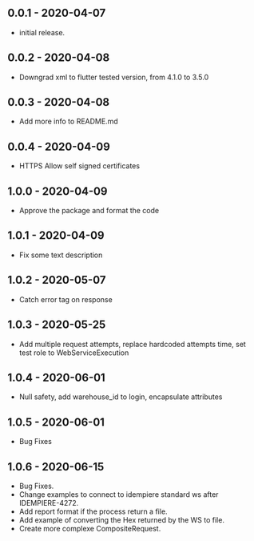 ## 0.0.1 - 2020-04-07

- initial release.

## 0.0.2 - 2020-04-08

- Downgrad xml to flutter tested version, from 4.1.0 to 3.5.0

## 0.0.3 - 2020-04-08

- Add more info to README.md

## 0.0.4 - 2020-04-09

- HTTPS Allow self signed certificates

## 1.0.0 - 2020-04-09

- Approve the package and format the code

## 1.0.1 - 2020-04-09

- Fix some text description

## 1.0.2 - 2020-05-07

- Catch error tag on response

## 1.0.3 - 2020-05-25

- Add multiple request attempts, replace hardcoded attempts time, set test role to WebServiceExecution

## 1.0.4 - 2020-06-01

- Null safety, add warehouse_id to login, encapsulate attributes

## 1.0.5 - 2020-06-01

- Bug Fixes

## 1.0.6 - 2020-06-15

- Bug Fixes.
- Change examples to connect to idempiere standard ws after IDEMPIERE-4272.
- Add report format if the process return a file.
- Add example of converting the Hex returned by the WS to file.
- Create more complexe CompositeRequest.